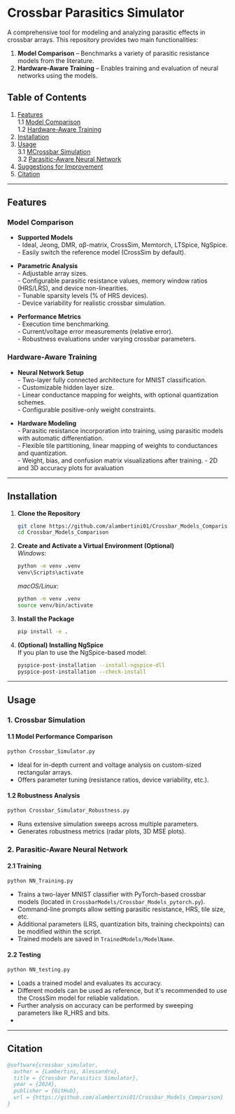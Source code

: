
# Crossbar Parasitics Simulator

A comprehensive tool for modeling and analyzing parasitic effects in crossbar arrays. This repository provides two main functionalities:
1. **Model Comparison** – Benchmarks a variety of parasitic resistance models from the literature.  
2. **Hardware-Aware Training** – Enables training and evaluation of neural networks using the models.

## Table of Contents
1. [Features](#features)  
   1.1 [Model Comparison](#model-comparison)  
   1.2 [Hardware-Aware Training](#hardware-aware-training)  
2. [Installation](#installation)  
3. [Usage](#usage)  
   3.1 [MCrossbar Simulation](#crossbar-simulation)  
   3.2 [Parasitic-Aware Neural Network](#parasitic-aware-neural-network)  
4. [Suggestions for Improvement](#suggestions-for-improvement)  
5. [Citation](#citation)  

---

## Features

### Model Comparison
- **Supported Models**  
  \- Ideal, Jeong, DMR, αβ-matrix, CrossSim, Memtorch, LTSpice, NgSpice.  
  \- Easily switch the reference model (CrossSim by default).  

- **Parametric Analysis**  
  \- Adjustable array sizes.  
  \- Configurable parasitic resistance values, memory window ratios (HRS/LRS), and device non-linearities.  
  \- Tunable sparsity levels (% of HRS devices).  
  \- Device variability for realistic crossbar simulation.  

- **Performance Metrics**  
  \- Execution time benchmarking.  
  \- Current/voltage error measurements (relative error).  
  \- Robustness evaluations under varying crossbar parameters.  

### Hardware-Aware Training
- **Neural Network Setup**  
  \- Two-layer fully connected architecture for MNIST classification.  
  \- Customizable hidden layer size.  
  \- Linear conductance mapping for weights, with optional quantization schemes.  
  \- Configurable positive-only weight constraints.  

- **Hardware Modeling**  
  \- Parasitic resistance incorporation into training, using parasitic models with automatic differentiation.  
  \- Flexible tile partitioning, linear mapping of weights to conductances and quantization.  
  \- Weight, bias, and confusion matrix visualizations after training.
  \- 2D and 3D accuracy plots for avaluation

---

## Installation

1. **Clone the Repository**  
   ```bash
   git clone https://github.com/alambertini01/Crossbar_Models_Comparison
   cd Crossbar_Models_Comparison
   ```

2. **Create and Activate a Virtual Environment (Optional)**  
   *Windows*:
   ```bash
   python -m venv .venv
   venv\Scripts\activate
   ```  
   *macOS/Linux*:
   ```bash
   python -m venv .venv
   source venv/bin/activate
   ```

3. **Install the Package**  
   ```bash
   pip install -e .
   ```

4. **(Optional) Installing NgSpice**  
   If you plan to use the NgSpice-based model:
   ```bash
   pyspice-post-installation --install-ngspice-dll
   pyspice-post-installation --check-install
   ```

---

## Usage

### 1. Crossbar Simulation
#### 1.1 Model Performance Comparison
```bash
python Crossbar_Simulator.py
```
- Ideal for in-depth current and voltage analysis on custom-sized rectangular arrays.  
- Offers parameter tuning (resistance ratios, device variability, etc.).

#### 1.2 Robustness Analysis
```bash
python Crossbar_Simulator_Robustness.py
```
- Runs extensive simulation sweeps across multiple parameters.  
- Generates robustness metrics (radar plots, 3D MSE plots).

### 2. Parasitic-Aware Neural Network

#### 2.1 Training
```bash
python NN_Training.py
```
- Trains a two-layer MNIST classifier with PyTorch-based crossbar models (located in `CrossbarModels/Crossbar_Models_pytorch.py`).  
- Command-line prompts allow setting parasitic resistance, HRS, tile size, etc.  
- Additional parameters (LRS, quantization bits, training checkpoints) can be modified within the script.  
- Trained models are saved in `TrainedModels/ModelName`.

#### 2.2 Testing
```bash
python NN_testing.py
```
- Loads a trained model and evaluates its accuracy.  
- Different models can be used as reference, but it's recommended to use the CrossSim model for reliable validation.  
- Further analysis on accuracy can be performed by sweeping parameters like R_HRS and bits.
- 
---

## Citation
```bibtex
@software{crossbar_simulator,
  author = {Lambertini, Alessandro},
  title = {Crossbar Parasitics Simulator},
  year = {2024},
  publisher = {GitHub},
  url = {https://github.com/alambertini01/Crossbar_Models_Comparison}
}
```
